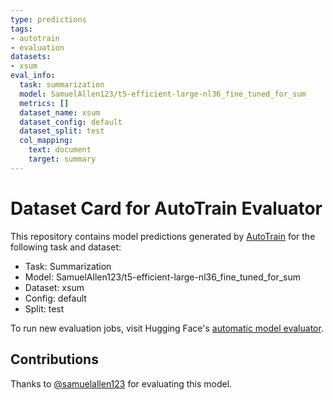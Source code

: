 ```yaml
---
type: predictions
tags:
- autotrain
- evaluation
datasets:
- xsum
eval_info:
  task: summarization
  model: SamuelAllen123/t5-efficient-large-nl36_fine_tuned_for_sum
  metrics: []
  dataset_name: xsum
  dataset_config: default
  dataset_split: test
  col_mapping:
    text: document
    target: summary
---
```

# Dataset Card for AutoTrain Evaluator

This repository contains model predictions generated by [AutoTrain](https://huggingface.co/autotrain) for the following task and dataset:

* Task: Summarization
* Model: SamuelAllen123/t5-efficient-large-nl36_fine_tuned_for_sum
* Dataset: xsum
* Config: default
* Split: test

To run new evaluation jobs, visit Hugging Face's [automatic model evaluator](https://huggingface.co/spaces/autoevaluate/model-evaluator).

## Contributions

Thanks to [@samuelallen123](https://huggingface.co/samuelallen123) for evaluating this model.